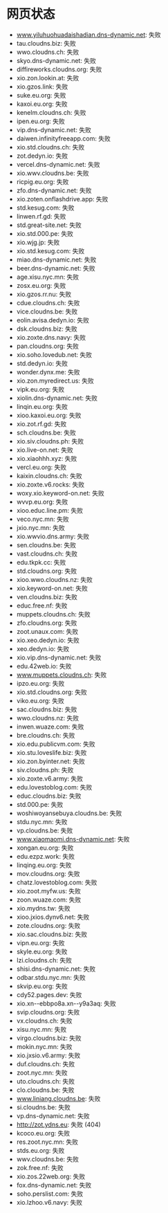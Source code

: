 # 网页状态
- www.yiluhuohuadaishadian.dns-dynamic.net: 失败
- tau.cloudns.biz: 失败
- wwo.cloudns.ch: 失败
- skyo.dns-dynamic.net: 失败
- diffireworks.cloudns.org: 失败
- xio.zon.lookin.at: 失败
- xio.gzos.link: 失败
- suke.eu.org: 失败
- kaxoi.eu.org: 失败
- kenelm.cloudns.ch: 失败
- ipen.eu.org: 失败
- vip.dns-dynamic.net: 失败
- daiwen.infinityfreeapp.com: 失败
- xio.std.cloudns.ch: 失败
- zot.dedyn.io: 失败
- vercel.dns-dynamic.net: 失败
- xio.wwv.cloudns.be: 失败
- ricpig.eu.org: 失败
- zfo.dns-dynamic.net: 失败
- xio.zoten.onflashdrive.app: 失败
- std.kesug.com: 失败
- linwen.rf.gd: 失败
- std.great-site.net: 失败
- xio.std.000.pe: 失败
- xio.wjg.jp: 失败
- xio.std.kesug.com: 失败
- miao.dns-dynamic.net: 失败
- beer.dns-dynamic.net: 失败
- age.xisu.nyc.mn: 失败
- zosx.eu.org: 失败
- xio.gzos.rr.nu: 失败
- cdue.cloudns.ch: 失败
- vice.cloudns.be: 失败
- eolin.avisa.dedyn.io: 失败
- dsk.cloudns.biz: 失败
- xio.zoxte.dns.navy: 失败
- pan.cloudns.org: 失败
- xio.soho.lovedub.net: 失败
- std.dedyn.io: 失败
- wonder.dynx.me: 失败
- xio.zon.myredirect.us: 失败
- vipk.eu.org: 失败
- xiolin.dns-dynamic.net: 失败
- linqin.eu.org: 失败
- xioo.kaxoi.eu.org: 失败
- xio.zot.rf.gd: 失败
- sch.cloudns.be: 失败
- xio.siv.cloudns.ph: 失败
- xio.live-on.net: 失败
- xio.xiaohhh.xyz: 失败
- vercl.eu.org: 失败
- kaixin.cloudns.ch: 失败
- xio.zoxte.v6.rocks: 失败
- woxy.xio.keyword-on.net: 失败
- wvvp.eu.org: 失败
- xioo.educ.line.pm: 失败
- veco.nyc.mn: 失败
- jxio.nyc.mn: 失败
- xio.wwvio.dns.army: 失败
- sen.cloudns.be: 失败
- vast.cloudns.ch: 失败
- edu.tkpk.cc: 失败
- std.cloudns.org: 失败
- xioo.wwo.cloudns.nz: 失败
- xio.keyword-on.net: 失败
- ven.cloudns.biz: 失败
- educ.free.nf: 失败
- muppets.cloudns.ch: 失败
- zfo.cloudns.org: 失败
- zoot.unaux.com: 失败
- xio.xeo.dedyn.io: 失败
- xeo.dedyn.io: 失败
- xio.vip.dns-dynamic.net: 失败
- edu.42web.io: 失败
- www.muppets.cloudns.ch: 失败
- ipzo.eu.org: 失败
- xio.std.cloudns.org: 失败
- viko.eu.org: 失败
- sac.cloudns.biz: 失败
- wwo.cloudns.nz: 失败
- inwen.wuaze.com: 失败
- bre.cloudns.ch: 失败
- xio.edu.publicvm.com: 失败
- xio.stu.loveslife.biz: 失败
- xio.zon.byinter.net: 失败
- siv.cloudns.ph: 失败
- xio.zoxte.v6.army: 失败
- edu.lovestoblog.com: 失败
- educ.cloudns.biz: 失败
- std.000.pe: 失败
- woshiwoyansebuya.cloudns.be: 失败
- stdu.nyc.mn: 失败
- vp.cloudns.be: 失败
- www.xiaomaomi.dns-dynamic.net: 失败
- xongan.eu.org: 失败
- edu.ezpz.work: 失败
- linqing.eu.org: 失败
- mov.cloudns.org: 失败
- chatz.lovestoblog.com: 失败
- xio.zoot.myfw.us: 失败
- zoon.wuaze.com: 失败
- xio.mydns.tw: 失败
- xioo.jxios.dynv6.net: 失败
- zote.cloudns.org: 失败
- xio.sac.cloudns.biz: 失败
- vipn.eu.org: 失败
- skyle.eu.org: 失败
- lzi.cloudns.ch: 失败
- shisi.dns-dynamic.net: 失败
- odbar.stdu.nyc.mn: 失败
- skvip.eu.org: 失败
- cdy52.pages.dev: 失败
- xio.xn--ebbpo8a.xn--y9a3aq: 失败
- svip.cloudns.org: 失败
- vx.cloudns.ch: 失败
- xisu.nyc.mn: 失败
- virgo.cloudns.biz: 失败
- mokin.nyc.mn: 失败
- xio.jxsio.v6.army: 失败
- duf.cloudns.ch: 失败
- zoot.nyc.mn: 失败
- uto.cloudns.ch: 失败
- clo.cloudns.be: 失败
- www.liniang.cloudns.be: 失败
- si.cloudns.be: 失败
- vp.dns-dynamic.net: 失败
- http://zot.ydns.eu: 失败 (404)
- kcoco.eu.org: 失败
- res.zoot.nyc.mn: 失败
- stds.eu.org: 失败
- wwv.cloudns.be: 失败
- zok.free.nf: 失败
- xio.zos.22web.org: 失败
- fox.dns-dynamic.net: 失败
- soho.perslist.com: 失败
- xio.lzhoo.v6.navy: 失败
